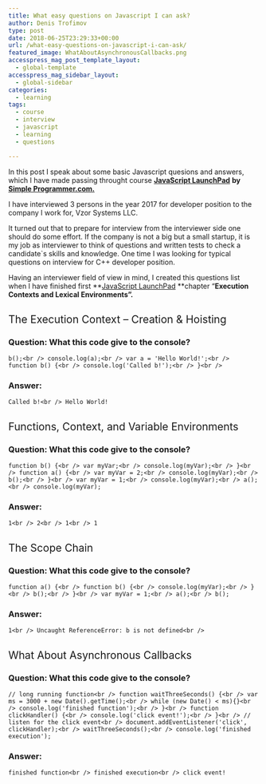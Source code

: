 ```yaml
---
title: What easy questions on Javascript I can ask?
author: Denis Trofimov
type: post
date: 2018-06-25T23:29:33+00:00
url: /what-easy-questions-on-javascript-i-can-ask/
featured_image: WhatAboutAsynchronousCallbacks.png
accesspress_mag_post_template_layout:
  - global-template
accesspress_mag_sidebar_layout:
  - global-sidebar
categories:
  - learning
tags:
  - course
  - interview
  - javascript
  - learning
  - questions

---
```

In this post I speak about some basic Javascript quesions and answers, which I have made passing throught course [**JavaScript LaunchPad**][1] **by** **[Simple Programmer.com.][2]**

I have interviewed 3 persons in the year 2017 for developer position to the company I work for, Vzor Systems LLC.

It turned out that to prepare for interview from the interviewer side one should do some effort. If the company is not a big but a small startup, it is my job as interviewer to think of questions and written tests to check a candidate\`s skills and knowledge. One time I was looking for typical questions on interview for C++ developer position.

Having an interviewer field of view in mind, I created this questions list when I have finished first **[JavaScript LaunchPad][1] **chapter &#8220;**Execution Contexts and Lexical Environments&#8221;.**

<!--more-->

## <span style="font-weight: 400;">The Execution Context &#8211; Creation & Hoisting</span>

### Question: What this code give to the console?

`b();<br />
console.log(a);<br />
var a = 'Hello World!';<br />
function b() {<br />
console.log('Called b!');<br />
}<br />
` 

### Answer:

`Called b!<br />
Hello World!`

## 

## <span style="font-weight: 400;">Functions, Context, and Variable Environments</span>

### Question: What this code give to the console?

`function b() {<br />
var myVar;<br />
console.log(myVar);<br />
}<br />
function a() {<br />
var myVar = 2;<br />
console.log(myVar);<br />
b();<br />
}<br />
var myVar = 1;<br />
console.log(myVar);<br />
a();<br />
console.log(myVar);`

### Answer:

`1<br />
2<br />
1<br />
1`

## 

## <span style="font-weight: 400;">The Scope Chain</span>

### Question: What this code give to the console?

`function a() {<br />
function b() {<br />
console.log(myVar);<br />
}<br />
b();<br />
}<br />
var myVar = 1;<br />
a();<br />
b();`

### Answer:

`1<br />
Uncaught ReferenceError: b is not defined<br />
` 

## <span style="font-weight: 400;">What About Asynchronous Callbacks</span>

### Question: What this code give to the console?

`// long running function<br />
function waitThreeSeconds() {<br />
var ms = 3000 + new Date().getTime();<br />
while (new Date() < ms){}<br />
console.log('finished function');<br />
}<br />
function clickHandler() {<br />
console.log('click event!');<br />
}<br />
// listen for the click event<br />
document.addEventListener('click', clickHandler);<br />
waitThreeSeconds();<br />
console.log('finished execution');`

### Answer:

`finished function<br />
finished execution<br />
click event!`

 [1]: https://simpleprogrammer.com/store/products/javascript-launchpad/?c=jslp70&utm_source=drip&utm_medium=email&utm_campaign=js-launchpad-sale&utm_content=js-launchpad-sale-email-2&__s=25hdpkywdqsodfst7mgj&utm_source=drip&utm_medium=email&utm_campaign=JavaScript+LaunchPad+Introduction&utm_content=Q%26A+about+JavaScript+LaunchPad
 [2]: https://simpleprogrammer.com/